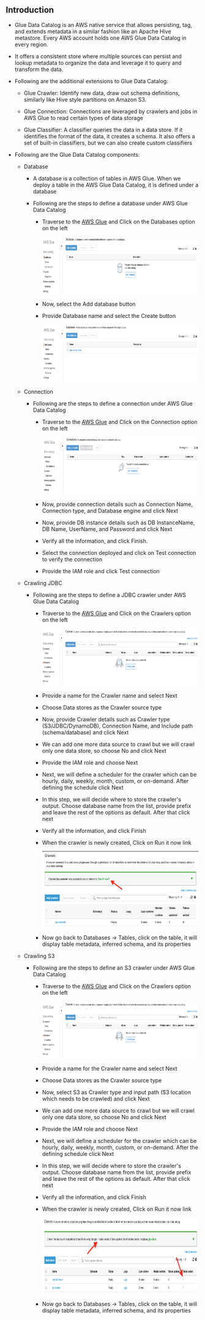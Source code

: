 ## Introduction

- Glue Data Catalog is an AWS native service that allows persisting, tag, and extends metadata in a similar fashion like an Apache Hive metastore. Every AWS account holds one AWS Glue Data Catalog in every region. 

- It offers a consistent store where multiple sources can persist and lookup metadata to organize the data and leverage it to query and transform the data.

- Following are the additional extensions to Glue Data Catalog:

    - Glue Crawler: Identify new data, draw out schema definitions, similarly like Hive style partitions on Amazon S3.

    - Glue Connection: Connections are leveraged by crawlers and jobs in AWS Glue to read certain types of data storage

    - Glue Classifier: A classifier queries the data in a data store. If it identifies the format of the data, it creates a schema. It also offers a set of built-in classifiers, but we can also create custom classifiers

- Following are the Glue Data Catalog components:
  
    - Database

      - A database is a collection of tables in AWS Glue. When we deploy a table in the AWS Glue Data Catalog, it is defined under a database

      - Following are the steps to define a database under AWS Glue Data Catalog

          - Traverse to the <a href="https://console.aws.amazon.com/glue/">AWS Glue</a> and Click on the Databases option on the left

            <img src="images/image1.png" class="inline" width="700" height="150"/>

          - Now, select the Add database button

          - Provide Database name and select the Create button 

            <img src="images/image2.png" class="inline" width="700" height="150"/> 
 
  - Connection
  
      - Following are the steps to define a connection under AWS Glue Data Catalog

          - Traverse to the <a href="https://console.aws.amazon.com/glue/">AWS Glue</a> and Click on the Connection option on the left

            <img src="images/image3.png" class="inline" width="700" height="150"/>

          - Now, provide connection details such as Connection Name, Connection type, and Database engine and click Next

          - Now, provide DB instance details such as DB InstanceName, DB Name, UserName, and Password and click Next 

          - Verify all the information, and click Finish.

          - Select the connection deployed and click on Test connection to verify the connection 

          - Provide the IAM role and click Test connection 

  - Crawling JDBC
  
      - Following are the steps to define a JDBC crawler under AWS Glue Data Catalog

          - Traverse to the <a href="https://console.aws.amazon.com/glue/">AWS Glue</a> and Click on the Crawlers option on the left

            <img src="images/image4.png" class="inline" width="700" height="150"/>

          - Provide a name for the Crawler name and select Next

          - Choose Data stores as the Crawler source type

          - Now, provide Crawler details such as Crawler type (S3/JDBC/DynamoDB), Connection Name, and Include path (schema/database) and click Next 

          - We can add one more data source to crawl but we will crawl only one data store, so choose No and click Next

          - Provide the IAM role and choose Next

          - Next, we will define a scheduler for the crawler which can be hourly, daily, weekly, month, custom, or on-demand. After defining the schedule click Next 

          - In this step, we will decide where to store the crawler's output. Choose database name from the list, provide prefix and leave the rest of the options as default. After that click next

          - Verify all the information, and click Finish 

          - When the crawler is newly created, Click on Run it now link

            <img src="images/image5.png" class="inline" width="600" height="200"/>

          - Now go back to Databases -> Tables, click on the table, it will display table metadata, inferred schema, and its properties

  - Crawling S3 
   
      - Following are the steps to define an S3 crawler under AWS Glue Data Catalog

          - Traverse to the <a href="https://console.aws.amazon.com/glue/">AWS Glue</a> and Click on the Crawlers option on the left

            <img src="images/image4.png" class="inline" width="700" height="150"/>

          - Provide a name for the Crawler name and select Next

          - Choose Data stores as the Crawler source type

          - Now, select S3 as Crawler type and input path (S3 location which needs to be crawled) and click Next 

          - We can add one more data source to crawl but we will crawl only one data store, so choose No and click Next

          - Provide the IAM role and choose Next

          - Next, we will define a scheduler for the crawler which can be hourly, daily, weekly, month, custom, or on-demand. After the defining schedule click Next  

          - In this step, we will decide where to store the crawler's output. Choose database name from the list, provide prefix and leave the rest of the options as default. After that click next

          - Verify all the information, and click Finish 
        
        - When the crawler is newly created, Click on Run it now link
    
          <img src="images/image6.png" class="inline" width="700" height="200"/>
        
        - Now go back to Databases -> Tables, click on the table, it will display table metadata, inferred schema, and its properties
